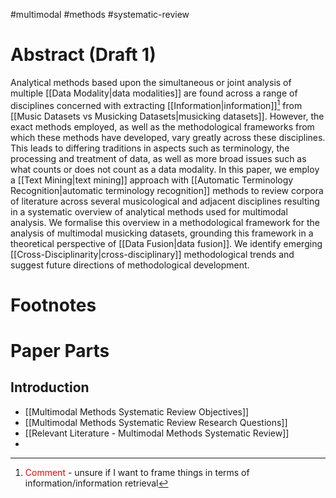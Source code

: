 #multimodal #methods #systematic-review 

# Abstract (Draft 1)
Analytical methods based upon the simultaneous or joint analysis of multiple [[Data Modality|data modalities]] are found across a range of disciplines concerned with extracting [[Information|information]][^1] from [[Music Datasets vs Musicking Datasets|musicking datasets]]. However, the exact methods employed, as well as the methodological frameworks from which these methods have developed, vary greatly across these disciplines. This leads to differing traditions in aspects such as terminology, the processing and treatment of data, as well as more broad issues such as what counts or does not count as a data modality. In this paper, we employ a [[Text Mining|text mining]] approach with [[Automatic Terminology Recognition|automatic terminology recognition]] methods to review corpora of literature across several musicological and adjacent disciplines resulting in a systematic overview of analytical methods used for multimodal analysis. We formalise this overview in a methodological framework for the analysis of multimodal musicking datasets, grounding this framework in a theoretical perspective of [[Data Fusion|data fusion]]. We identify emerging [[Cross-Disciplinarity|cross-disciplinary]] methodological trends and suggest future directions of methodological development.
# Footnotes

[^1]: <font color="#ff0000">Comment</font> - unsure if I want to frame things in terms of information/information retrieval


# Paper Parts

## Introduction

- [[Multimodal Methods Systematic Review Objectives]]
- [[Multimodal Methods Systematic Review Research Questions]]
- [[Relevant Literature - Multimodal Methods Systematic Review]]
- 